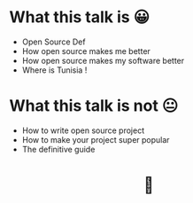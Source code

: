 # What this talk is 😀

- Open Source Def
- How open source makes me better
- How open source makes my software better
- Where is Tunisia !


# What this talk is __not__ 😐

- How to write open source project
- How to make your project super popular
- The definitive guide



# <center> 🚀 </center>